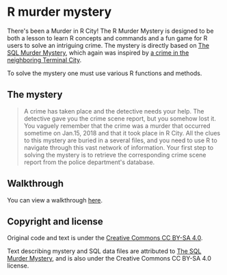 # R murder mystery
There's been a Murder in R City! The R Murder Mystery is designed to be
both a lesson to learn R concepts and commands and a fun game for R
users to solve an intriguing crime. The mystery is directly based on
[The SQL Murder Mystery](https://mystery.knightlab.com), which again was
inspired by [a crime in the neighboring Terminal
City](https://github.com/veltman/clmystery).

To solve the mystery one must use various R functions and methods.

## The mystery
> A crime has taken place and the detective needs your help. The
> detective gave you the crime scene report, but you somehow lost it.
> You vaguely remember that the crime was a murder that occurred
> sometime on Jan.15, 2018 and that it took place in R City. All the
> clues to this mystery are buried in a several files, and you need to
> use R to navigate through this vast network of information. Your first
> step to solving the mystery is to retrieve the corresponding crime
> scene report from the police department's database.

## Walkthrough
You can view a walkthrough [here](http://askeland.me/R-murder-mystery/).

## Copyright and license
Original code and text is under the [Creative Commons CC BY-SA 4.0](https://creativecommons.org/licenses/by-sa/4.0/).

Text describing mystery and SQL data files are attributed to [The SQL Murder Mystery](https://mystery.knightlab.com), and is also under the Creative Commons CC BY-SA 4.0 license.
